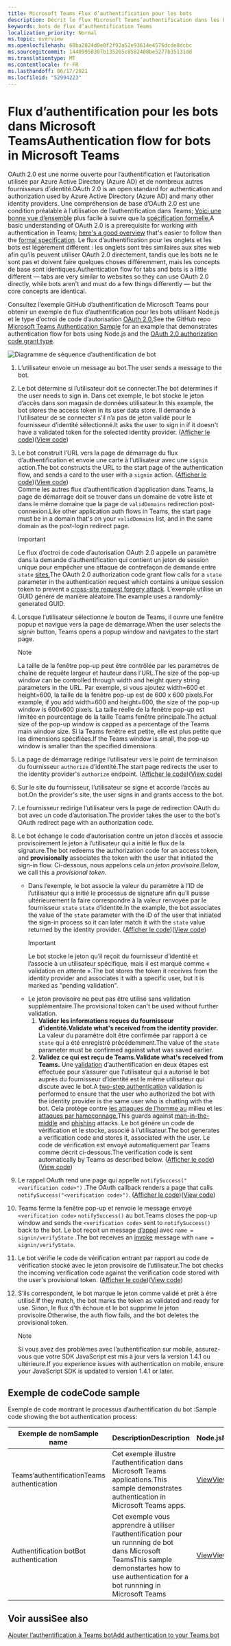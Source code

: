 ```yaml
---
title: Microsoft Teams Flux d’authentification pour les bots
description: Décrit le flux Microsoft Teams’authentification dans les bots
keywords: bots de flux d’authentification Teams
localization_priority: Normal
ms.topic: overview
ms.openlocfilehash: 68ba2024d0e0f2f92a52e93614e4576dcde8dcbc
ms.sourcegitcommit: 14409950307b135265c8582408be5277b35131dd
ms.translationtype: MT
ms.contentlocale: fr-FR
ms.lasthandoff: 06/17/2021
ms.locfileid: "52994223"
---
```

# <a name="authentication-flow-for-bots-in-microsoft-teams"></a><span data-ttu-id="ee80a-104">Flux d’authentification pour les bots dans Microsoft Teams</span><span class="sxs-lookup"><span data-stu-id="ee80a-104">Authentication flow for bots in Microsoft Teams</span></span>

<span data-ttu-id="ee80a-105">OAuth 2.0 est une norme ouverte pour l’authentification et l’autorisation utilisée par Azure Active Directory (Azure AD) et de nombreux autres fournisseurs d’identité.</span><span class="sxs-lookup"><span data-stu-id="ee80a-105">OAuth 2.0 is an open standard for authentication and authorization used by Azure Active Directory (Azure AD) and many other identity providers.</span></span> <span data-ttu-id="ee80a-106">Une compréhension de base d’OAuth 2.0 est une condition préalable à l’utilisation de l’authentification dans Teams; [Voici une bonne vue d’ensemble](https://aaronparecki.com/oauth-2-simplified/) plus facile à suivre que la [spécification formelle.](https://oauth.net/2/)</span><span class="sxs-lookup"><span data-stu-id="ee80a-106">A basic understanding of OAuth 2.0 is a prerequisite for working with authentication in Teams; [here's a good overview](https://aaronparecki.com/oauth-2-simplified/) that's easier to follow than the [formal specification](https://oauth.net/2/).</span></span> <span data-ttu-id="ee80a-107">Le flux d’authentification pour les onglets et les bots est légèrement différent : les onglets sont très similaires aux sites web afin qu’ils peuvent utiliser OAuth 2.0 directement, tandis que les bots ne le sont pas et doivent faire quelques choses différemment, mais les concepts de base sont identiques.</span><span class="sxs-lookup"><span data-stu-id="ee80a-107">Authentication flow for tabs and bots is a little different — tabs are very similar to websites so they can use OAuth 2.0 directly, while bots aren't and must do a few things differently — but the core concepts are identical.</span></span>

<span data-ttu-id="ee80a-108">Consultez l’exemple GitHub [](https://github.com/OfficeDev/Microsoft-Teams-Samples/tree/main/samples/app-auth/nodejs) d’authentification de Microsoft Teams pour obtenir un exemple de flux d’authentification pour les bots utilisant Node.js et le type d’octroi de code d’autorisation [OAuth 2.0.](https://oauth.net/2/grant-types/authorization-code/)</span><span class="sxs-lookup"><span data-stu-id="ee80a-108">See the GitHub repo [Microsoft Teams Authentication Sample](https://github.com/OfficeDev/Microsoft-Teams-Samples/tree/main/samples/app-auth/nodejs) for an example that demonstrates authentication flow for bots using Node.js and the [OAuth 2.0 authorization code grant type](https://oauth.net/2/grant-types/authorization-code/).</span></span>

![Diagramme de séquence d’authentification de bot](../../../assets/images/authentication/bot_auth_sequence_diagram.png)

1. <span data-ttu-id="ee80a-110">L’utilisateur envoie un message au bot.</span><span class="sxs-lookup"><span data-stu-id="ee80a-110">The user sends a message to the bot.</span></span>
2. <span data-ttu-id="ee80a-111">Le bot détermine si l’utilisateur doit se connecter.</span><span class="sxs-lookup"><span data-stu-id="ee80a-111">The bot determines if the user needs to sign in.</span></span>
   <span data-ttu-id="ee80a-112">Dans cet exemple, le bot stocke le jeton d’accès dans son magasin de données utilisateur.</span><span class="sxs-lookup"><span data-stu-id="ee80a-112">In this example, the bot stores the access token in its user data store.</span></span> <span data-ttu-id="ee80a-113">Il demande à l’utilisateur de se connecter s’il n’a pas de jeton validé pour le fournisseur d’identité sélectionné.</span><span class="sxs-lookup"><span data-stu-id="ee80a-113">It asks the user to sign in if it doesn't have a validated token for the selected identity provider.</span></span> <span data-ttu-id="ee80a-114">([Afficher le code](https://github.com/OfficeDev/microsoft-teams-sample-auth-node/blob/469952a26d618dbf884a3be53c7d921cc580b1e2/src/utils/AuthenticationUtils.ts#L58-L76))</span><span class="sxs-lookup"><span data-stu-id="ee80a-114">([View code](https://github.com/OfficeDev/microsoft-teams-sample-auth-node/blob/469952a26d618dbf884a3be53c7d921cc580b1e2/src/utils/AuthenticationUtils.ts#L58-L76))</span></span>
3. <span data-ttu-id="ee80a-115">Le bot construit l’URL vers la page de démarrage du flux d’authentification et envoie une carte à l’utilisateur avec une `signin` action.</span><span class="sxs-lookup"><span data-stu-id="ee80a-115">The bot constructs the URL to the start page of the authentication flow, and sends a card to the user with a `signin` action.</span></span> <span data-ttu-id="ee80a-116">([Afficher le code](https://github.com/OfficeDev/microsoft-teams-sample-auth-node/blob/469952a26d618dbf884a3be53c7d921cc580b1e2/src/dialogs/BaseIdentityDialog.ts#L160-L190))</span><span class="sxs-lookup"><span data-stu-id="ee80a-116">([View code](https://github.com/OfficeDev/microsoft-teams-sample-auth-node/blob/469952a26d618dbf884a3be53c7d921cc580b1e2/src/dialogs/BaseIdentityDialog.ts#L160-L190))</span></span></br>
    <span data-ttu-id="ee80a-117">Comme les autres flux d’authentification d’application dans Teams, la page de démarrage doit se trouver dans un domaine de votre liste et dans le même domaine que la page de `validDomains` redirection post-connexion.</span><span class="sxs-lookup"><span data-stu-id="ee80a-117">Like other application auth flows in Teams, the start page must be in a domain that's on your `validDomains` list, and in the same domain as the post-login redirect page.</span></span>
    > [!IMPORTANT] 
    > <span data-ttu-id="ee80a-118">Le flux d’octroi de code d’autorisation OAuth 2.0 appelle un paramètre dans la demande d’authentification qui contient un jeton de session unique pour empêcher une attaque de contrefaçon de demande entre `state` [sites.](https://en.wikipedia.org/wiki/Cross-site_request_forgery)</span><span class="sxs-lookup"><span data-stu-id="ee80a-118">The OAuth 2.0 authorization code grant flow calls for a `state` parameter in the authentication request which contains a unique session token to prevent a [cross-site request forgery attack](https://en.wikipedia.org/wiki/Cross-site_request_forgery).</span></span> <span data-ttu-id="ee80a-119">L’exemple utilise un GUID généré de manière aléatoire.</span><span class="sxs-lookup"><span data-stu-id="ee80a-119">The example uses a randomly-generated GUID.</span></span>
4. <span data-ttu-id="ee80a-120">Lorsque l’utilisateur sélectionne *le* bouton de Teams, il ouvre une fenêtre popup et navigue vers la page de démarrage.</span><span class="sxs-lookup"><span data-stu-id="ee80a-120">When the user selects the *signin* button, Teams opens a popup window and navigates to the start page.</span></span>
   > [!NOTE]
   > <span data-ttu-id="ee80a-121">La taille de la fenêtre pop-up peut être contrôlée par les paramètres de chaîne de requête largeur et hauteur dans l’URL.</span><span class="sxs-lookup"><span data-stu-id="ee80a-121">The size of the pop-up window can be controlled through width and height query string parameters in the URL.</span></span> <span data-ttu-id="ee80a-122">Par exemple, si vous ajoutez width=600 et height=600, la taille de la fenêtre pop-up est de 600 x 600 pixels.</span><span class="sxs-lookup"><span data-stu-id="ee80a-122">For example, if you add width=600 and height=600, the size of the pop-up window is 600x600 pixels.</span></span> <span data-ttu-id="ee80a-123">La taille réelle de la fenêtre pop-up est limitée en pourcentage de la taille Teams fenêtre principale.</span><span class="sxs-lookup"><span data-stu-id="ee80a-123">The actual size of the pop-up window is capped as a percentage of the Teams main window size.</span></span> <span data-ttu-id="ee80a-124">Si la Teams fenêtre est petite, elle est plus petite que les dimensions spécifiées.</span><span class="sxs-lookup"><span data-stu-id="ee80a-124">If the Teams window is small, the pop-up window is smaller than the specified dimensions.</span></span>

5. <span data-ttu-id="ee80a-125">La page de démarrage redirige l’utilisateur vers le point de terminaison du fournisseur `authorize` d’identité.</span><span class="sxs-lookup"><span data-stu-id="ee80a-125">The start page redirects the user to the identity provider's `authorize` endpoint.</span></span> <span data-ttu-id="ee80a-126">([Afficher le code](https://github.com/OfficeDev/microsoft-teams-sample-auth-node/blob/469952a26d618dbf884a3be53c7d921cc580b1e2/public/html/auth-start.html#L51-L56))</span><span class="sxs-lookup"><span data-stu-id="ee80a-126">([View code](https://github.com/OfficeDev/microsoft-teams-sample-auth-node/blob/469952a26d618dbf884a3be53c7d921cc580b1e2/public/html/auth-start.html#L51-L56))</span></span>
6. <span data-ttu-id="ee80a-127">Sur le site du fournisseur, l’utilisateur se signe et accorde l’accès au bot.</span><span class="sxs-lookup"><span data-stu-id="ee80a-127">On the provider's site, the user signs in and grants access to the bot.</span></span>
7. <span data-ttu-id="ee80a-128">Le fournisseur redirige l’utilisateur vers la page de redirection OAuth du bot avec un code d’autorisation.</span><span class="sxs-lookup"><span data-stu-id="ee80a-128">The provider takes the user to the bot's OAuth redirect page with an authorization code.</span></span>
8. <span data-ttu-id="ee80a-129">Le bot échange le code d’autorisation  contre un jeton d’accès et associe provisoirement le jeton à l’utilisateur qui a initié le flux de la signature.</span><span class="sxs-lookup"><span data-stu-id="ee80a-129">The bot redeems the authorization code for an access token, and **provisionally** associates the token with the user that initiated the sign-in flow.</span></span> <span data-ttu-id="ee80a-130">Ci-dessous, nous appelons cela *un jeton provisoire*.</span><span class="sxs-lookup"><span data-stu-id="ee80a-130">Below, we call this a *provisional token*.</span></span>
    * <span data-ttu-id="ee80a-131">Dans l’exemple, le bot associe la valeur du paramètre à l’ID de l’utilisateur qui a initié le processus de signature afin qu’il puisse ultérieurement la faire correspondre à la valeur renvoyée par le fournisseur `state` `state` d’identité.</span><span class="sxs-lookup"><span data-stu-id="ee80a-131">In the example, the bot associates the value of the `state` parameter with the ID of the user that initiated the sign-in process so it can later match it with the `state` value returned by the identity provider.</span></span> <span data-ttu-id="ee80a-132">([Afficher le code](https://github.com/OfficeDev/microsoft-teams-sample-auth-node/blob/469952a26d618dbf884a3be53c7d921cc580b1e2/src/AuthBot.ts#L70-L99))</span><span class="sxs-lookup"><span data-stu-id="ee80a-132">([View code](https://github.com/OfficeDev/microsoft-teams-sample-auth-node/blob/469952a26d618dbf884a3be53c7d921cc580b1e2/src/AuthBot.ts#L70-L99))</span></span>
      > [!IMPORTANT] 
      > <span data-ttu-id="ee80a-133">Le bot stocke le jeton qu’il reçoit du fournisseur d’identité et l’associe à un utilisateur spécifique, mais il est marqué comme « validation en attente ».</span><span class="sxs-lookup"><span data-stu-id="ee80a-133">The bot stores the token it receives from the identity provider and associates it with a specific user, but it is marked as "pending validation".</span></span> 
    * <span data-ttu-id="ee80a-134">Le jeton provisoire ne peut pas être utilisé sans validation supplémentaire.</span><span class="sxs-lookup"><span data-stu-id="ee80a-134">The provisional token can't be used without further validation.</span></span>
      1. <span data-ttu-id="ee80a-135">**Valider les informations reçues du fournisseur d’identité.**</span><span class="sxs-lookup"><span data-stu-id="ee80a-135">**Validate what's received from the identity provider.**</span></span> <span data-ttu-id="ee80a-136">La valeur du paramètre doit être confirmée par rapport à ce `state` qui a été enregistré précédemment.</span><span class="sxs-lookup"><span data-stu-id="ee80a-136">The value of the `state` parameter must be confirmed against what was saved earlier.</span></span> 
      1. <span data-ttu-id="ee80a-137">**Validez ce qui est reçu de Teams.**</span><span class="sxs-lookup"><span data-stu-id="ee80a-137">**Validate what's received from Teams.**</span></span> <span data-ttu-id="ee80a-138">Une [validation](https://en.wikipedia.org/wiki/Man-in-the-middle_attack) d’authentification en deux étapes est effectuée pour s’assurer que l’utilisateur qui a autorisé le bot auprès du fournisseur d’identité est le même utilisateur qui discute avec le bot.</span><span class="sxs-lookup"><span data-stu-id="ee80a-138">A [two-step authentication](https://en.wikipedia.org/wiki/Man-in-the-middle_attack) validation is performed to ensure that the user who authorized the bot with the identity provider is the same user who is chatting with the bot.</span></span> <span data-ttu-id="ee80a-139">Cela protège contre [les attaques de l’homme au](https://en.wikipedia.org/wiki/Man-in-the-middle_attack) milieu et les [attaques par hameçonnage.](https://en.wikipedia.org/wiki/Phishing)</span><span class="sxs-lookup"><span data-stu-id="ee80a-139">This guards against [man-in-the-middle](https://en.wikipedia.org/wiki/Man-in-the-middle_attack) and [phishing](https://en.wikipedia.org/wiki/Phishing) attacks.</span></span> <span data-ttu-id="ee80a-140">Le bot génère un code de vérification et le stocke, associé à l’utilisateur.</span><span class="sxs-lookup"><span data-stu-id="ee80a-140">The bot generates a verification code and stores it, associated with the user.</span></span> <span data-ttu-id="ee80a-141">Le code de vérification est envoyé automatiquement par Teams comme décrit ci-dessous.</span><span class="sxs-lookup"><span data-stu-id="ee80a-141">The verification code is sent automatically by Teams as described below.</span></span> <span data-ttu-id="ee80a-142">([Afficher le code](https://github.com/OfficeDev/microsoft-teams-sample-auth-node/blob/469952a26d618dbf884a3be53c7d921cc580b1e2/src/AuthBot.ts#L100-L113))</span><span class="sxs-lookup"><span data-stu-id="ee80a-142">([View code](https://github.com/OfficeDev/microsoft-teams-sample-auth-node/blob/469952a26d618dbf884a3be53c7d921cc580b1e2/src/AuthBot.ts#L100-L113))</span></span>
9. <span data-ttu-id="ee80a-143">Le rappel OAuth rend une page qui appelle `notifySuccess("<verification code>")` .</span><span class="sxs-lookup"><span data-stu-id="ee80a-143">The OAuth callback renders a page that calls `notifySuccess("<verification code>")`.</span></span> <span data-ttu-id="ee80a-144">([Afficher le code](https://github.com/OfficeDev/microsoft-teams-sample-auth-node/blob/master/src/views/oauth-callback-success.hbs))</span><span class="sxs-lookup"><span data-stu-id="ee80a-144">([View code](https://github.com/OfficeDev/microsoft-teams-sample-auth-node/blob/master/src/views/oauth-callback-success.hbs))</span></span>
10. <span data-ttu-id="ee80a-145">Teams ferme la fenêtre pop-up et renvoie le message envoyé `<verification code>` `notifySuccess()` au bot.</span><span class="sxs-lookup"><span data-stu-id="ee80a-145">Teams closes the pop-up window and sends the `<verification code>` sent to `notifySuccess()` back to the bot.</span></span> <span data-ttu-id="ee80a-146">Le bot reçoit un message [d’appel](/bot-framework/dotnet/bot-builder-dotnet-activities#invoke) avec `name = signin/verifyState` .</span><span class="sxs-lookup"><span data-stu-id="ee80a-146">The bot receives an [invoke](/bot-framework/dotnet/bot-builder-dotnet-activities#invoke) message with `name = signin/verifyState`.</span></span>
11. <span data-ttu-id="ee80a-147">Le bot vérifie le code de vérification entrant par rapport au code de vérification stocké avec le jeton provisoire de l’utilisateur.</span><span class="sxs-lookup"><span data-stu-id="ee80a-147">The bot checks the incoming verification code against the verification code stored with the user's provisional token.</span></span> <span data-ttu-id="ee80a-148">([Afficher le code](https://github.com/OfficeDev/microsoft-teams-sample-auth-node/blob/469952a26d618dbf884a3be53c7d921cc580b1e2/src/dialogs/BaseIdentityDialog.ts#L127-L140))</span><span class="sxs-lookup"><span data-stu-id="ee80a-148">([View code](https://github.com/OfficeDev/microsoft-teams-sample-auth-node/blob/469952a26d618dbf884a3be53c7d921cc580b1e2/src/dialogs/BaseIdentityDialog.ts#L127-L140))</span></span>
12. <span data-ttu-id="ee80a-149">S’ils correspondent, le bot marque le jeton comme validé et prêt à être utilisé.</span><span class="sxs-lookup"><span data-stu-id="ee80a-149">If they match, the bot marks the token as validated and ready for use.</span></span> <span data-ttu-id="ee80a-150">Sinon, le flux d’th échoue et le bot supprime le jeton provisoire.</span><span class="sxs-lookup"><span data-stu-id="ee80a-150">Otherwise, the auth flow fails, and the bot deletes the provisional token.</span></span>

    > [!NOTE]
    > <span data-ttu-id="ee80a-151">Si vous avez des problèmes avec l’authentification sur mobile, assurez-vous que votre SDK JavaScript est mis à jour vers la version 1.4.1 ou ultérieure.</span><span class="sxs-lookup"><span data-stu-id="ee80a-151">If you experience issues with authentication on mobile, ensure your JavaScript SDK is updated to version 1.4.1 or later.</span></span>

## <a name="code-sample"></a><span data-ttu-id="ee80a-152">Exemple de code</span><span class="sxs-lookup"><span data-stu-id="ee80a-152">Code sample</span></span>

<span data-ttu-id="ee80a-153">Exemple de code montrant le processus d’authentification du bot :</span><span class="sxs-lookup"><span data-stu-id="ee80a-153">Sample code showing the bot authentication process:</span></span>

| <span data-ttu-id="ee80a-154">**Exemple de nom**</span><span class="sxs-lookup"><span data-stu-id="ee80a-154">**Sample name**</span></span> | <span data-ttu-id="ee80a-155">**Description**</span><span class="sxs-lookup"><span data-stu-id="ee80a-155">**Description**</span></span> | <span data-ttu-id="ee80a-156">**Node.js**</span><span class="sxs-lookup"><span data-stu-id="ee80a-156">**Node.js**</span></span> | <span data-ttu-id="ee80a-157">**.NET**</span><span class="sxs-lookup"><span data-stu-id="ee80a-157">**.NET**</span></span> | <span data-ttu-id="ee80a-158">**Python**</span><span class="sxs-lookup"><span data-stu-id="ee80a-158">**Python**</span></span> |
|-----------------|----------------|--------------|----------|-----------|
| <span data-ttu-id="ee80a-159">Teams’authentification</span><span class="sxs-lookup"><span data-stu-id="ee80a-159">Teams authentication</span></span> | <span data-ttu-id="ee80a-160">Cet exemple illustre l’authentification dans Microsoft Teams applications.</span><span class="sxs-lookup"><span data-stu-id="ee80a-160">This sample demonstrates authentication in Microsoft Teams apps.</span></span> | [<span data-ttu-id="ee80a-161">View</span><span class="sxs-lookup"><span data-stu-id="ee80a-161">View</span></span>](https://github.com/OfficeDev/microsoft-teams-sample-auth-node) | | |
| <span data-ttu-id="ee80a-162">Authentification bot</span><span class="sxs-lookup"><span data-stu-id="ee80a-162">Bot authentication</span></span> | <span data-ttu-id="ee80a-163">Cet exemple vous apprendre à utiliser l’authentification pour un runnning de bot dans Microsoft Teams</span><span class="sxs-lookup"><span data-stu-id="ee80a-163">This sample demonstartes how to use authentication for a bot runnning in Microsoft Teams</span></span> | [<span data-ttu-id="ee80a-164">View</span><span class="sxs-lookup"><span data-stu-id="ee80a-164">View</span></span>](https://github.com/microsoft/BotBuilder-Samples/tree/main/samples/javascript_nodejs/46.teams-auth) | [<span data-ttu-id="ee80a-165">View</span><span class="sxs-lookup"><span data-stu-id="ee80a-165">View</span></span>](https://github.com/microsoft/BotBuilder-Samples/tree/main/samples/csharp_dotnetcore/46.teams-auth) | [<span data-ttu-id="ee80a-166">View</span><span class="sxs-lookup"><span data-stu-id="ee80a-166">View</span></span>](https://github.com/microsoft/BotBuilder-Samples/tree/main/samples/python/46.teams-auth)

## <a name="see-also"></a><span data-ttu-id="ee80a-167">Voir aussi</span><span class="sxs-lookup"><span data-stu-id="ee80a-167">See also</span></span>

[<span data-ttu-id="ee80a-168">Ajouter l’authentification à Teams bot</span><span class="sxs-lookup"><span data-stu-id="ee80a-168">Add authentication to your Teams bot</span></span>](add-authentication.md)
